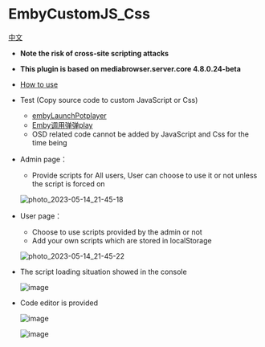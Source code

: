# EmbyCustomJS_Css

[中文](README.md)
- **Note the risk of cross-site scripting attacks**
- **This plugin is based on mediabrowser.server.core 4.8.0.24-beta**
- [How to use](src/README_EN.md)
- Test (Copy source code to custom JavaScript or Css)
  - [embyLaunchPotplayer](https://greasyfork.org/zh-CN/scripts/459297-embylaunchpotplayer/code)
  - [Emby调用弹弹play](https://greasyfork.org/zh-CN/scripts/443916-emby%E8%B0%83%E7%94%A8%E5%BC%B9%E5%BC%B9play/code)
  - OSD related code cannot be added by JavaScript and Css for the time being

- Admin page：
  - Provide scripts for All users, User can choose to use it or not unless the script is forced on

  ![photo_2023-05-14_21-45-18](https://github.com/Shurelol/Emby.CustomCssJS/assets/16237201/274dc810-0fff-4d0c-9fe0-33cbba5fbf4f)

  

- User page：
  - Choose to use scripts provided by the admin or not
  - Add your own scripts which are stored in localStorage

  ![photo_2023-05-14_21-45-22](https://github.com/Shurelol/Emby.CustomCssJS/assets/16237201/1d89c3d4-a393-448e-8c4a-78c9d63bde65)

- The script loading situation showed in the console

  ![image](https://github.com/Shurelol/Emby.CustomCssJS/assets/16237201/0582e5a7-8539-4d4d-a360-7affe836f133)
  
- Code editor is provided

  ![image](https://github.com/Shurelol/Emby.CustomCssJS/assets/16237201/b044e5e0-0bb9-4bc6-bdcc-ad764d1cb607)
  
  ![image](https://github.com/Shurelol/Emby.CustomCssJS/assets/16237201/666c385c-457b-4949-ae32-25c8bf6621ae)
